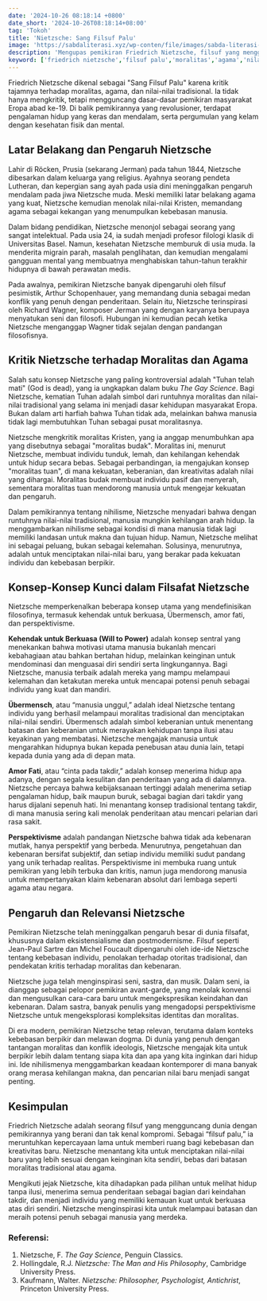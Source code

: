 ```yaml
---
date: '2024-10-26 08:18:14 +0800'
date_short: '2024-10-26T08:18:14+08:00'
tag: 'Tokoh'
title: 'Nietzsche: Sang Filsuf Palu'
image: 'https://sabdaliterasi.xyz/wp-conten/file/images/sabda-literasi-nietzsche-sang-filsuf-palu.jpg'
description: 'Mengupas pemikiran Friedrich Nietzsche, filsuf yang mengguncang moralitas dan agama, serta menawarkan perspektif baru tentang kekuatan, nihilisme, dan lainnya.'
keyword: ['friedrich nietzsche','filsuf palu','moralitas','agama','nilai-nilai tradisional','kritik','pemikiran revolusioner']
---
```

<p>Friedrich Nietzsche dikenal sebagai "Sang Filsuf Palu" karena kritik tajamnya terhadap moralitas, agama, dan nilai-nilai tradisional. Ia tidak hanya mengkritik, tetapi mengguncang dasar-dasar pemikiran masyarakat Eropa abad ke-19. Di balik pemikirannya yang revolusioner, terdapat pengalaman hidup yang keras dan mendalam, serta pergumulan yang kelam dengan kesehatan fisik dan mental.</p><h2>Latar Belakang dan Pengaruh Nietzsche</h2><p>Lahir di Röcken, Prusia (sekarang Jerman) pada tahun 1844, Nietzsche dibesarkan dalam keluarga yang religius. Ayahnya seorang pendeta Lutheran, dan kepergian sang ayah pada usia dini meninggalkan pengaruh mendalam pada jiwa Nietzsche muda. Meski memiliki latar belakang agama yang kuat, Nietzsche kemudian menolak nilai-nilai Kristen, memandang agama sebagai kekangan yang menumpulkan kebebasan manusia.</p><p>Dalam bidang pendidikan, Nietzsche menonjol sebagai seorang yang sangat intelektual. Pada usia 24, ia sudah menjadi profesor filologi klasik di Universitas Basel. Namun, kesehatan Nietzsche memburuk di usia muda. Ia menderita migrain parah, masalah penglihatan, dan kemudian mengalami gangguan mental yang membuatnya menghabiskan tahun-tahun terakhir hidupnya di bawah perawatan medis.</p><p>Pada awalnya, pemikiran Nietzsche banyak dipengaruhi oleh filsuf pesimistik, Arthur Schopenhauer, yang memandang dunia sebagai medan konflik yang penuh dengan penderitaan. Selain itu, Nietzsche terinspirasi oleh Richard Wagner, komposer Jerman yang dengan karyanya berupaya menyatukan seni dan filosofi. Hubungan ini kemudian pecah ketika Nietzsche menganggap Wagner tidak sejalan dengan pandangan filosofisnya.</p><h2>Kritik Nietzsche terhadap Moralitas dan Agama</h2><p>Salah satu konsep Nietzsche yang paling kontroversial adalah "Tuhan telah mati" (God is dead), yang ia ungkapkan dalam buku <em>The Gay Science</em>. Bagi Nietzsche, kematian Tuhan adalah simbol dari runtuhnya moralitas dan nilai-nilai tradisional yang selama ini menjadi dasar kehidupan masyarakat Eropa. Bukan dalam arti harfiah bahwa Tuhan tidak ada, melainkan bahwa manusia tidak lagi membutuhkan Tuhan sebagai pusat moralitasnya.</p><p>Nietzsche mengkritik moralitas Kristen, yang ia anggap menumbuhkan apa yang disebutnya sebagai "moralitas budak". Moralitas ini, menurut Nietzsche, membuat individu tunduk, lemah, dan kehilangan kehendak untuk hidup secara bebas. Sebagai perbandingan, ia mengajukan konsep "moralitas tuan", di mana kekuatan, keberanian, dan kreativitas adalah nilai yang dihargai. Moralitas budak membuat individu pasif dan menyerah, sementara moralitas tuan mendorong manusia untuk mengejar kekuatan dan pengaruh.</p><p>Dalam pemikirannya tentang nihilisme, Nietzsche menyadari bahwa dengan runtuhnya nilai-nilai tradisional, manusia mungkin kehilangan arah hidup. Ia menggambarkan nihilisme sebagai kondisi di mana manusia tidak lagi memiliki landasan untuk makna dan tujuan hidup. Namun, Nietzsche melihat ini sebagai peluang, bukan sebagai kelemahan. Solusinya, menurutnya, adalah untuk menciptakan nilai-nilai baru, yang berakar pada kekuatan individu dan kebebasan berpikir.</p><h2>Konsep-Konsep Kunci dalam Filsafat Nietzsche</h2><p>Nietzsche memperkenalkan beberapa konsep utama yang mendefinisikan filosofinya, termasuk kehendak untuk berkuasa, Übermensch, amor fati, dan perspektivisme.</p><p><strong>Kehendak untuk Berkuasa (Will to Power)</strong> adalah konsep sentral yang menekankan bahwa motivasi utama manusia bukanlah mencari kebahagiaan atau bahkan bertahan hidup, melainkan keinginan untuk mendominasi dan menguasai diri sendiri serta lingkungannya. Bagi Nietzsche, manusia terbaik adalah mereka yang mampu melampaui kelemahan dan ketakutan mereka untuk mencapai potensi penuh sebagai individu yang kuat dan mandiri.</p><p><strong>Übermensch</strong>, atau “manusia unggul,” adalah ideal Nietzsche tentang individu yang berhasil melampaui moralitas tradisional dan menciptakan nilai-nilai sendiri. Übermensch adalah simbol keberanian untuk menentang batasan dan keberanian untuk merayakan kehidupan tanpa ilusi atau keyakinan yang membatasi. Nietzsche mengajak manusia untuk mengarahkan hidupnya bukan kepada penebusan atau dunia lain, tetapi kepada dunia yang ada di depan mata.</p><p><strong>Amor Fati</strong>, atau “cinta pada takdir,” adalah konsep menerima hidup apa adanya, dengan segala kesulitan dan penderitaan yang ada di dalamnya. Nietzsche percaya bahwa kebijaksanaan tertinggi adalah menerima setiap pengalaman hidup, baik maupun buruk, sebagai bagian dari takdir yang harus dijalani sepenuh hati. Ini menantang konsep tradisional tentang takdir, di mana manusia sering kali menolak penderitaan atau mencari pelarian dari rasa sakit.</p><p><strong>Perspektivisme</strong> adalah pandangan Nietzsche bahwa tidak ada kebenaran mutlak, hanya perspektif yang berbeda. Menurutnya, pengetahuan dan kebenaran bersifat subjektif, dan setiap individu memiliki sudut pandang yang unik terhadap realitas. Perspektivisme ini membuka ruang untuk pemikiran yang lebih terbuka dan kritis, namun juga mendorong manusia untuk mempertanyakan klaim kebenaran absolut dari lembaga seperti agama atau negara.</p><h2>Pengaruh dan Relevansi Nietzsche</h2><p>Pemikiran Nietzsche telah meninggalkan pengaruh besar di dunia filsafat, khususnya dalam eksistensialisme dan postmodernisme. Filsuf seperti Jean-Paul Sartre dan Michel Foucault dipengaruhi oleh ide-ide Nietzsche tentang kebebasan individu, penolakan terhadap otoritas tradisional, dan pendekatan kritis terhadap moralitas dan kebenaran.</p><p>Nietzsche juga telah menginspirasi seni, sastra, dan musik. Dalam seni, ia dianggap sebagai pelopor pemikiran avant-garde, yang menolak konvensi dan mengusulkan cara-cara baru untuk mengekspresikan keindahan dan kebenaran. Dalam sastra, banyak penulis yang mengadopsi perspektivisme Nietzsche untuk mengeksplorasi kompleksitas identitas dan moralitas.</p><p>Di era modern, pemikiran Nietzsche tetap relevan, terutama dalam konteks kebebasan berpikir dan melawan dogma. Di dunia yang penuh dengan tantangan moralitas dan konflik ideologis, Nietzsche mengajak kita untuk berpikir lebih dalam tentang siapa kita dan apa yang kita inginkan dari hidup ini. Ide nihilismenya menggambarkan keadaan kontemporer di mana banyak orang merasa kehilangan makna, dan pencarian nilai baru menjadi sangat penting.</p><h2>Kesimpulan</h2><p>Friedrich Nietzsche adalah seorang filsuf yang mengguncang dunia dengan pemikirannya yang berani dan tak kenal kompromi. Sebagai “filsuf palu,” ia meruntuhkan kepercayaan lama untuk memberi ruang bagi kebebasan dan kreativitas baru. Nietzsche menantang kita untuk menciptakan nilai-nilai baru yang lebih sesuai dengan keinginan kita sendiri, bebas dari batasan moralitas tradisional atau agama.</p><p>Mengikuti jejak Nietzsche, kita dihadapkan pada pilihan untuk melihat hidup tanpa ilusi, menerima semua penderitaan sebagai bagian dari keindahan takdir, dan menjadi individu yang memiliki kemauan kuat untuk berkuasa atas diri sendiri. Nietzsche menginspirasi kita untuk melampaui batasan dan meraih potensi penuh sebagai manusia yang merdeka.</p><h3>Referensi:</h3><ol><li>Nietzsche, F. <em>The Gay Science</em>, Penguin Classics.</li><li>Hollingdale, R.J. <em>Nietzsche: The Man and His Philosophy</em>, Cambridge University Press.</li><li>Kaufmann, Walter. <em>Nietzsche: Philosopher, Psychologist, Antichrist</em>, Princeton University Press.</li></ol>
